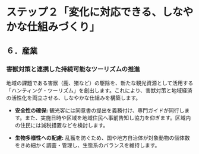 # ステップ２「変化に対応できる、しなやかな仕組みづくり」

## ６．産業

### 害獣対策と連携した持続可能なツーリズムの推進

地域の課題である害獣（鹿、猪など）の駆除を、新たな観光資源として活用する「ハンティング・ツーリズム」を創出します。これにより、害獣対策と地域経済の活性化を両立させる、しなやかな仕組みを構築します。

*   **安全性の確保:** 観光客には同意書の提出を義務付け、専門ガイドが同行します。また、実施日時や区域を地域住民へ事前告知し協力を仰ぎます。区域内の住民には減税措置などを検討します。

*   **生物多様性への配慮:** 乱獲を防ぐため、国や地方自治体が対象動物の個体数をきめ細かく調査・管理し、生態系のバランスを維持します。
